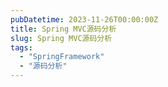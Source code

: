 ```yaml
---
pubDatetime: 2023-11-26T00:00:00Z
title: Spring MVC源码分析
slug: Spring MVC源码分析
tags:
  - "SpringFramework"
  - "源码分析"
---
```




